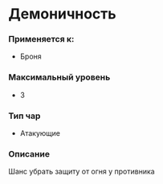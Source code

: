 # Демоничность

### Применяется к:

* Броня

### Максимальный уровень&#x20;

* 3

### Тип чар

* Атакующие

### Описание

Шанс убрать защиту от огня у противника&#x20;
